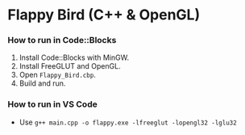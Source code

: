 # Flappy Bird (C++ & OpenGL)

### How to run in Code::Blocks
1. Install Code::Blocks with MinGW.
2. Install FreeGLUT and OpenGL.
3. Open `Flappy_Bird.cbp`.
4. Build and run.

### How to run in VS Code
- Use `g++ main.cpp -o flappy.exe -lfreeglut -lopengl32 -lglu32`
